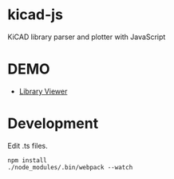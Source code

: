 kicad-js
========

KiCAD library parser and plotter with JavaScript

DEMO
====

- <a href="https://cho45.stfuawsc.com/kicad-js/static/library.html">Library Viewer</a>

Development
===========

Edit .ts files.

```
npm install
./node_modules/.bin/webpack --watch
```
